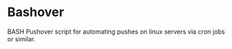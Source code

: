 Bashover
========

BASH Pushover script for automating pushes on linux servers via cron jobs or similar.
